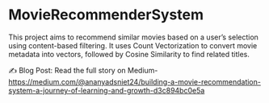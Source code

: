 # MovieRecommenderSystem
This project aims to recommend similar movies based on a user’s selection using content-based filtering. It uses Count Vectorization to convert movie metadata into vectors, followed by Cosine Similarity to find related titles.

✍️ Blog Post: Read the full story on Medium- https://medium.com/@ananyadsniet24/building-a-movie-recommendation-system-a-journey-of-learning-and-growth-d3c894bc0e5a
